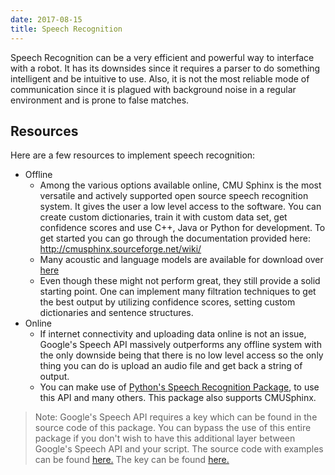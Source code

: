 ```yaml
---
date: 2017-08-15
title: Speech Recognition
---
```

Speech Recognition can be a very efficient and powerful way to interface with a robot. It has its downsides since it requires a parser to do something intelligent and be intuitive to use. Also, it is not the most reliable mode of communication since it is plagued with background noise in a regular environment and is prone to false matches.

## Resources
Here are a few resources to implement speech recognition:
- Offline
  - Among the various options available online, CMU Sphinx is the most versatile and actively supported open source speech recognition system. It gives the user a low level access to the software. You can create custom dictionaries, train it with custom data set, get confidence scores and use C++, Java or Python for development. To get started you can go through the documentation provided here: http://cmusphinx.sourceforge.net/wiki/
  - Many acoustic and language models are available for download over [here](https://sourceforge.net/projects/cmusphinx/files/Acoustic%20and%20Language%20Models/)
  - Even though these might not perform great, they still provide a solid starting point. One can implement many filtration techniques to get the best output by utilizing confidence scores, setting custom dictionaries and sentence structures.
- Online
  - If internet connectivity and uploading data online is not an issue, Google's Speech API massively outperforms any offline system with the only downside being that there is no low level access so the only thing you can do is upload an audio file and get back a string of output.
  - You can make use of [Python's Speech Recognition Package](https://pypi.python.org/pypi/SpeechRecognition/), to use this API and many others. This package also supports CMUSphinx.

> Note: Google's Speech API requires a key which can be found in the source code of this package. You can bypass the use of this entire package if you don't wish to have this additional layer between Google's Speech API and your script.
The source code with examples can be found [here.](https://github.com/Uberi/speech_recognition)
The key can be found [here.](https://github.com/Uberi/speech_recognition/blob/master/speech_recognition/__init__.py#L613)
